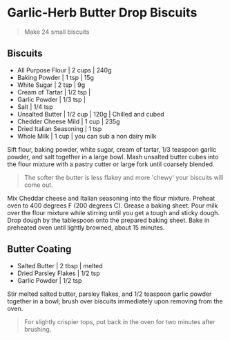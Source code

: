 # Garlic-Herb Butter Drop Biscuits
> Make 24 small biscuits
## Biscuits
- All Purpose Flour | 2 cups | 240g
- Baking Powder | 1 tsp | 15g
- White Sugar | 2 tsp | 9g
- Cream of Tartar | 1/2 tsp |
- Garlic Powder | 1/3 tsp |
- Salt | 1/4 tsp
- Unsalted Butter | 1/2 cup | 120g | Chilled and cubed
- Chedder Cheese Mild | 1 cup | 235g
- Dried Italian Seasoning | 1 tsp
- Whole Milk | 1 cup | you can sub a non dairy milk

Sift flour, baking powder, white sugar, cream of tartar, 1/3 teaspoon garlic powder, and salt together in a large bowl. Mash unsalted butter cubes into the flour mixture with a pastry cutter or large fork until coarsely blended. 
> The softer the butter is less flakey and more 'chewy' your biscuits will come out.

Mix Cheddar cheese and Italian seasoning into the flour mixture.
Preheat oven to 400 degrees F (200 degrees C). Grease a baking sheet.
Pour milk over the flour mixture while stirring until you get a tough and sticky dough. Drop dough by the tablespoon onto the prepared baking sheet.
Bake in preheated oven until lightly browned, about 15 minutes.

## Butter Coating
- Salted Butter | 2 tbsp | melted
- Dried Parsley Flakes | 1/2 tsp
- Garlic Powder | 1/2 tsp

Stir melted salted butter, parsley flakes, and 1/2 teaspoon garlic powder together in a bowl; brush over biscuits immediately upon removing from the oven.
> For slightly crispier tops, put back in the oven for two minutes after brushing.
